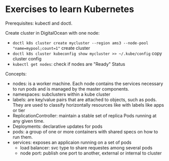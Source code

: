 # Exercises to learn Kubernetes

Prerequisites: kubectl and doctl.

Create cluster in DigitalOcean with one node:
* `doctl k8s cluster create mycluster --region ams3 --node-pool "name=mypool;count=1"` create cluster
* `doctl k8s cluster kubeconfig show mycluster >> ~/.kube/config` copy cluster config
* `kubectl get nodes`: check if nodes are "Ready" Status

Concepts:
* nodes: is a worker machine. Each node contains the services necessary to run pods and is managed 
  by the master components.
* namespaces: subclusters within a kube cluster
* labels: are key/value pairs that are attached to objects, such as pods.
  They are used to classify horizontally resources like with labels like apps or tier
* ReplicationController: maintain a stable set of replica Pods running at any given time.
* Deployments: declarative updates for pods
* pods: a group of one or more containers with shared specs on how to run them.
* services: exposes an applicaion running on a set of pods
  * load balancer: svc type to share requestes among several pods
  * node port: publish one port to another, external or internal to cluster
  